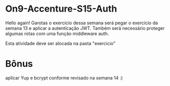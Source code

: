 # On9-Accenture-S15-Auth

Hello again! Garotas o exercicio dessa semana será pegar o exercicio da semana 13 e aplicar a autenticação JWT. Também será necessário proteger algumas rotas com uma função middleware auth.

Esta atividade deve ser alocada na pasta "exercicio"

# Bônus

aplicar Yup e bcrypt conforme revisado na semana 14 :)